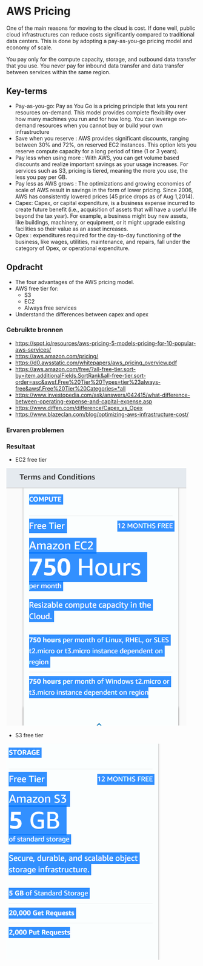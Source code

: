 # AWS Pricing
One of the main reasons for moving to the cloud is cost. If done well, public cloud infrastructures can reduce costs significantly compared to traditional data centers. This is done by adopting a pay-as-you-go pricing model and economy of scale.

You pay only for the compute capacity, storage, and outbound data transfer that you use. You never pay for inbound data transfer and data transfer between services within the same region.

## Key-terms
- Pay-as-you-go: Pay as You Go is a pricing principle that lets you rent resources on-demand. This model provides complete flexibility over how many machines you run and for how long. You can leverage on-demand resources when you cannot buy or build your own infrastructure
- Save when you reserve : AWS provides significant discounts, ranging between 30% and 72%, on reserved EC2 instances. This option lets you reserve compute capacity for a long period of time (1 or 3 years). 
- Pay less when using more : With AWS, you can get volume based discounts and realize important savings as your usage increases. For services such as S3, pricing is tiered, meaning the more you use, the less you pay per GB.
- Pay less as AWS grows :  The optimizations and growing economies of scale of AWS result in savings in the form of lower pricing. Since 2006, AWS has consistently lowered prices (45 price drops as of Aug 1,2014).
- Capex: Capex, or capital expenditure, is a business expense incurred to create future benefit (i.e., acquisition of assets that will have a useful life beyond the tax year). For example, a business might buy new assets, like buildings, machinery, or equipment, or it might upgrade existing facilities so their value as an asset increases.
- Opex : expenditures required for the day-to-day functioning of the business, like wages, utilities, maintenance, and repairs, fall under the category of Opex, or operational expenditure.


## Opdracht
- The four advantages of the AWS pricing model.
- AWS free tier for:
    - S3
    - EC2
    - Always free services
- Understand the differences between capex and opex


### Gebruikte bronnen
- https://spot.io/resources/aws-pricing-5-models-pricing-for-10-popular-aws-services/
- https://aws.amazon.com/pricing/
- https://d0.awsstatic.com/whitepapers/aws_pricing_overview.pdf
- https://aws.amazon.com/free/?all-free-tier.sort-by=item.additionalFields.SortRank&all-free-tier.sort-order=asc&awsf.Free%20Tier%20Types=tier%23always-free&awsf.Free%20Tier%20Categories=*all
- https://www.investopedia.com/ask/answers/042415/what-difference-between-operating-expense-and-capital-expense.asp
- https://www.diffen.com/difference/Capex_vs_Opex
- https://www.blazeclan.com/blog/optimizing-aws-infrastructure-cost/

### Ervaren problemen

### Resultaat
- EC2 free tier

![alt text](https://github.com/techgrounds/cloud-6-repo-rupaliBC/blob/main/00_includes/EC2.png)

- S3 free tier

![alt text](https://github.com/techgrounds/cloud-6-repo-rupaliBC/blob/main/00_includes/s3.png)




